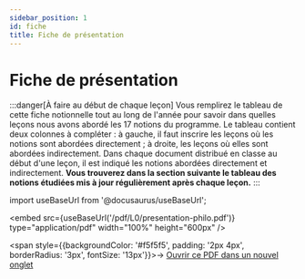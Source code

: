 ```yaml
---
sidebar_position: 1
id: fiche
title: Fiche de présentation
---
```

# Fiche de présentation

:::danger[À faire au début de chaque leçon]
Vous remplirez le tableau de cette fiche notionnelle tout au long de l'année pour savoir dans quelles leçons nous avons abordé les 17 notions du programme. Le tableau contient deux colonnes à compléter : à gauche, il faut inscrire les leçons où les notions sont abordées directement ; à droite, les leçons où elles sont abordées indirectement. Dans chaque document distribué en classe au début d'une leçon, il est indiqué les notions abordées directement et indirectement. **Vous trouverez dans la section suivante le tableau des notions étudiées mis à jour régulièrement après chaque leçon.**
:::

import useBaseUrl from '@docusaurus/useBaseUrl';

<embed
  src={useBaseUrl('/pdf/L0/presentation-philo.pdf')}
  type="application/pdf"
  width="100%"
  height="600px"
/>

<span style={{backgroundColor: '#f5f5f5', padding: '2px 4px', borderRadius: '3px', fontSize: '13px'}}>→ [Ouvrir ce PDF dans un nouvel onglet](/pdf/L0/presentation-philo.pdf)</span>

